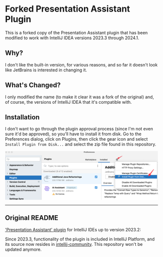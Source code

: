 # Forked Presentation Assistant Plugin

This is a forked copy of the Presentation Assistant plugin that has been modified to work with IntelliJ IDEA versions 2023.3 through 2024.1. 

## Why?

I don't like the built-in version, for various reasons, and so far it doesn't look like JetBrains is interested in changing it.

## What's Changed?

I only modified the name (to make it clear it was a fork of the original) and, of course, the versions of IntelliJ IDEA that it's compatible with.

## Installation

I don't want to go through the plugin approval process (since I'm not even sure it'd be approved), so you'll have to install it from disk. Go to the Preferences dialog, click on Plugins, then click the gear icon and select `Install Plugin from Disk...` and select the zip file found in this repository.

![Screenshot for installing plugin from disk](install-plugin-screenshot.png)

----

## Original README

['Presentation Assistant' plugin](http://plugins.jetbrains.com/plugin/7345) for IntelliJ IDEs up to version 2023.2:

Since 2023.3, functionality of the plugin is included in IntelliJ Platform, and its source now resides in [intellij-community](https://github.com/JetBrains/intellij-community/tree/master/platform/platform-impl/src/com/intellij/platform/ide/impl/presentationAssistant).
This repository won't be updated anymore.
